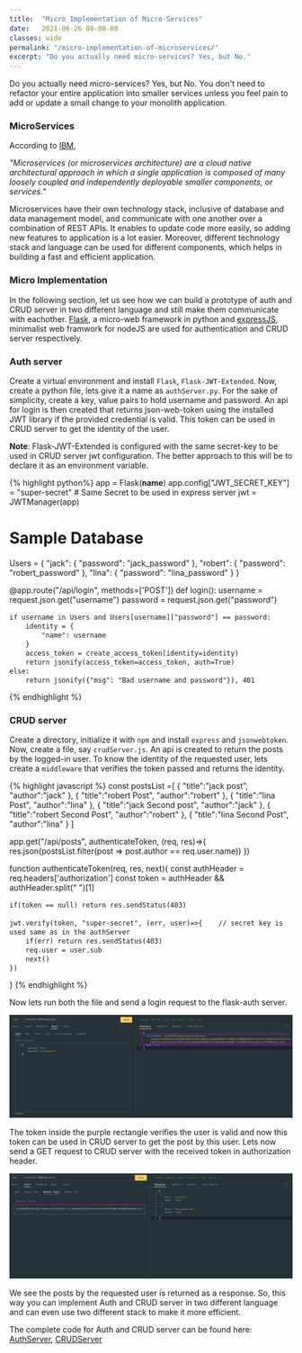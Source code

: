 ```yaml
---
title:  "Micro Implementation of Micro-Services"
date:   2021-06-26 08-00-00 
classes: wide
permalink: "/micro-implementation-of-microservices/"
excerpt: "Do you actually need micro-services? Yes, but No."
---
```

Do you actually need micro-services? Yes, but No. You don't need to refactor your entire application into smaller services unless you feel pain to add or update a small change to your monolith application. 

### MicroServices
According to [IBM](https://www.ibm.com/cloud/learn/microservices#:~:text=Microservices%20(or%20microservices%20architecture)%20are,These%20services%20typically),

*"Microservices (or microservices architecture) are a cloud native architectural approach in which a single application is composed of many loosely coupled and independently deployable smaller components, or services."*

Microservices have their own technology stack, inclusive of database and data management model, and communicate with one another over a combination of REST APIs. It enables to update code more easily, so adding new features to application is a lot easier. Moreover, different technology stack and language can be used for different components, which helps in building a fast and efficient application.

### Micro Implementation
In the following section, let us see how we can build a prototype of auth and CRUD server in two different language and still make them communicate with eachother. [Flask](https://flask.palletsprojects.com/en/2.0.x/), a micro-web framework in python and [expressJS](https://expressjs.com/), minimalist web framwork for nodeJS are used for authentication and CRUD server respectively.

### Auth server
Create a virtual environment and install `Flask`, `Flask-JWT-Extended`. Now, create a python file, lets give it a name as `authServer.py`. For the sake of simplicity, create a key, value pairs to hold username and password. An api for login is then created that returns json-web-token using the installed JWT library if the provided credential is valid. This token can be used in CRUD server to get the identity of the user.

**Note**: Flask-JWT-Extended is configured with the same secret-key to be used in CRUD server jwt configuration. The better approach to this will be to declare it as an environment variable.

{% highlight python%}
app = Flask(__name__)
app.config["JWT_SECRET_KEY"] = "super-secret"  # Same Secret to be used in express server
jwt = JWTManager(app)

# Sample Database
Users = {
    "jack": {
        "password": "jack_password"
    },
    "robert": {
        "password": "robert_password"
    },
    "lina": {
        "password": "lina_password"
    }
}

@app.route("/api/login", methods=['POST'])
def login():
    username = request.json.get("username")
    password = request.json.get("password") 

    if username in Users and Users[username]["password"] == password:
        identity = {
            "name": username
        }
        access_token = create_access_token(identity=identity)
        return jsonify(access_token=access_token, auth=True)
    else:
        return jsonify({"msg": "Bad username and password"}), 401  
{% endhighlight %}

### CRUD server
Create a directory, initialize it with `npm` and install `express` and `jsonwebtoken`. Now, create a file, say `crudServer.js`. An api is created to return the posts by the logged-in user. To know the identity of the requested user, lets create a `middleware` that verifies the token passed and returns the identity.

{% highlight javascript %}
const postsList =[
    {
        "title":"jack post",
        "author":"jack"
    },
    {
        "title":"robert Post",
        "author":"robert"
    },
    {
        "title":"lina Post",
        "author":"lina"
    },
    {
        "title":"jack Second post",
        "author":"jack"
    },
    {
        "title":"robert Second Post",
        "author":"robert"
    },
    {
        "title":"lina Second Post",
        "author":"lina"
    }
]

app.get("/api/posts", authenticateToken, (req, res)=>{
    res.json(postsList.filter(post => post.author == req.user.name))
})

function authenticateToken(req, res, next){
    const authHeader = req.headers['authorization']
    const token =  authHeader && authHeader.split(" ")[1]
    
    if(token == null) return res.sendStatus(403)

    jwt.verify(token, "super-secret", (err, user)=>{    // secret key is used same as in the authServer
        if(err) return res.sendStatus(403)
        req.user = user.sub
        next()
    })
}
{% endhighlight %}

Now lets run both the file and send a login request to the flask-auth server.

![POST_REQUEST](/assets/images/micro-microservices/post_request.png)

The token inside the purple rectangle verifies the user is valid and now this token can be used in CRUD server to get the post by this user. Lets now send a GET request to CRUD server with the received token in authorization header.

![GET_REQUEST](/assets/images/micro-microservices/get_request.png)

We see the posts by the requested user is returned as a response. So, this way you can implement Auth and CRUD server in two different language and can even use two different stack to make it more efficient. 

The complete code for Auth and CRUD server can be found here: [AuthServer](https://gist.github.com/samiptimalsena/a177a099556d95a2dbeda6c97249d4ee), [CRUDServer](https://gist.github.com/samiptimalsena/382778fae08e8e6d4bc6aecde6e154aa)
